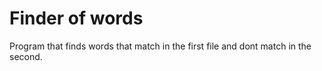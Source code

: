 # Finder of words

Program that finds words that match in the first file and dont match in the second.
